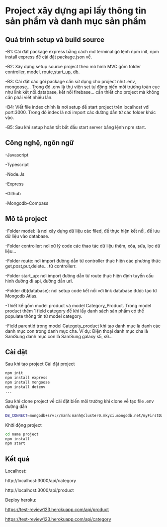 # Project xây dựng api lấy thông tin sản phẩm và danh mục sản phẩm

## Quá trình setup và build source

-B1: Cài đặt package express bằng cách mở terminal gõ lệnh npm init, npm install express để cài đặt package.json về.

-B2: Xây dựng setup source project theo mô hình MVC gồm folder controller, model, route,start_up, db.

-B3: Cài đặt các gói package cần sử dụng cho project như .env, mongoose... Trong đó .env là thư viện set tự động biến môi trường toàn cục như link kết nối.database, kết nối firebase... cần thiết cho project mà không cần phải viết nhiều lần.

-B4: Viết file index chính là nơi setup để start project trên localhost với port:3000. Trong đó index là nơi import các đường dẫn từ các folder khác vào.

-B5: Sau khi setup hoàn tất bắt đầu start server bằng lệnh npm start.

## Công nghệ, ngôn ngữ

-Javascript

-Typescript

-Node.Js

-Express

-Github

-Mongodb-Compass

## Mô tả project

-Folder model: là nơi xây dựng dữ liệu các filed, để thực hiện kết nối, để lưu dữ liệu vào database.

-Folder controller: nơi xử lý code các thao tác dữ liệu thêm, xóa, sửa, lọc dữ liệu...

-Folder route: nơi import đường dẫn từ controller thực hiện các phương thức get,post,put,delete... từ controllerr.

-Folder start_up: nơi import đường dẫn từ route thực hiện định tuyến cấu hình đường đi api, đường dẫn url.

-Folder db(database): nơi setup code kết nối với link database được tạo từ Mongodb Atlas.

-Thiết kế gồm model product và model Category_Product. Trong model product thêm 1 field category để khi lấy danh sách sản phẩm có thể populate thông tin từ model category.

-Field parentId trong model Categoty_product khi tạo danh mục là danh các danh mục con trong danh mục cha. Ví dụ: Điện thoại danh mục cha là SamSung danh mục con là SamSung galaxy s5, s6...

## Cài đặt

Sau khi tạo project
Cài đặt project

```sh
npm init
npm install express
npm install mongoose
npm install dotenv
...
```

Sau khi clone project về cài đặt biến môi trường khi clone về tạo file .env đường dẫn

```sh
DB_CONNECT=mongodb+srv://manh:manh@cluster0.mkyci.mongodb.net/myFirstDatabase?retryWrites=true&w=majority
```

Khởi động project

```sh
cd name project
npm install
npm start
```

## Kết quả

Localhost:

http://localhost:3000/api/category

http://localhost:3000/api/product

Deploy heroku:

https://test-review123.herokuapp.com/api/product

https://test-review123.herokuapp.com/api/category
